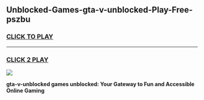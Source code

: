 
## Unblocked-Games-gta-v-unblocked-Play-Free-pszbu
<h3>
<a href="https://premium76.site?title=gta-v-unblocked&ref=24M">CLICK TO PLAY</a></h3>
<hr>

<h3>
<a href="https://premium76.site?title=gta-v-unblocked&ref=24M">CLICK 2 PLAY</a>
  
</h3>

<a href="https://premium76.site?title=gta-v-unblocked&ref=24M"><img src="https://clearcache.store/games.png"></a>


**gta-v-unblocked games unblocked: Your Gateway to Fun and Accessible Online Gaming**
